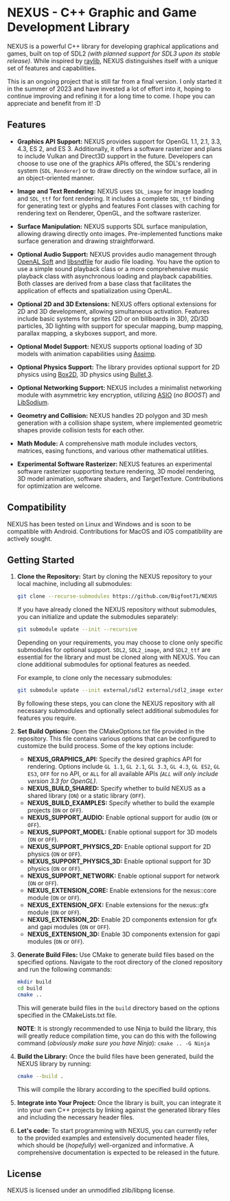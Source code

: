 
# NEXUS - C++ Graphic and Game Development Library

NEXUS is a powerful C++ library for developing graphical applications and games, built on top of SDL2 *(with planned support for SDL3 upon its stable release)*. While inspired by [raylib](https://www.raylib.com/), NEXUS distinguishes itself with a unique set of features and capabilities.

This is an ongoing project that is still far from a final version. I only started it in the summer of 2023 and have invested a lot of effort into it, hoping to continue improving and refining it for a long time to come. I hope you can appreciate and benefit from it! :D

## Features

- **Graphics API Support:** NEXUS provides support for OpenGL 1.1, 2.1, 3.3, 4.3, ES 2, and ES 3. Additionally, it offers a software rasterizer and plans to include Vulkan and Direct3D support in the future. Developers can choose to use one of the graphics APIs offered, the SDL's rendering system (`SDL_Renderer`) or to draw directly on the window surface, all in an object-oriented manner.

- **Image and Text Rendering:** NEXUS uses `SDL_image` for image loading and `SDL_ttf` for font rendering. It includes a complete `SDL_ttf` binding for generating text or glyphs and features Font classes with caching for rendering text on Renderer, OpenGL, and the software rasterizer.

- **Surface Manipulation:** NEXUS supports SDL surface manipulation, allowing drawing directly onto images. Pre-implemented functions make surface generation and drawing straightforward.

- **Optional Audio Support:** NEXUS provides audio management through [OpenAL Soft](https://github.com/kcat/openal-soft) and [libsndfile](https://github.com/libsndfile/libsndfile) for audio file loading. You have the option to use a simple sound playback class or a more comprehensive music playback class with asynchronous loading and playback capabilities. Both classes are derived from a base class that facilitates the application of effects and spatialization using OpenAL.

- **Optional 2D and 3D Extensions:** NEXUS offers optional extensions for 2D and 3D development, allowing simultaneous activation. Features include basic systems for sprites (2D or on billboards in 3D), 2D/3D particles, 3D lighting with support for specular mapping, bump mapping, parallax mapping, a skyboxes support, and more.

- **Optional Model Support:** NEXUS supports optional loading of 3D models with animation capabilities using [Assimp](https://github.com/assimp/assimp).

- **Optional Physics Support:** The library provides optional support for 2D physics using [Box2D](https://github.com/erincatto/box2d), 3D physics using [Bullet 3](https://github.com/bulletphysics/bullet3).

- **Optional Networking Support:** NEXUS includes a minimalist networking module with asymmetric key encryption, utilizing [ASIO](https://github.com/chriskohlhoff/asio) (*no BOOST*) and [LibSodium](https://github.com/jedisct1/libsodium).

- **Geometry and Collision:** NEXUS handles 2D polygon and 3D mesh generation with a collision shape system, where implemented geometric shapes provide collision tests for each other.

- **Math Module:** A comprehensive math module includes vectors, matrices, easing functions, and various other mathematical utilities.

- **Experimental Software Rasterizer:** NEXUS features an experimental software rasterizer supporting texture rendering, 3D model rendering, 3D model animation, software shaders, and TargetTexture. Contributions for optimization are welcome.

## Compatibility

NEXUS has been tested on Linux and Windows and is soon to be compatible with Android. Contributions for MacOS and iOS compatibility are actively sought.

## Getting Started

1. **Clone the Repository:** Start by cloning the NEXUS repository to your local machine, including all submodules:

   ```bash
   git clone --recurse-submodules https://github.com/Bigfoot71/NEXUS
   ```

   If you have already cloned the NEXUS repository without submodules, you can initialize and update the submodules separately:

   ```bash
   git submodule update --init --recursive
   ```

   Depending on your requirements, you may choose to clone only specific submodules for optional support. `SDL2`, `SDL2_image`, and `SDL2_ttf` are essential for the library and must be cloned along with NEXUS. You can clone additional submodules for optional features as needed.

   For example, to clone only the necessary submodules:

   ```bash
   git submodule update --init external/sdl2 external/sdl2_image external/sdl2_ttf
   ```

   By following these steps, you can clone the NEXUS repository with all necessary submodules and optionally select additional submodules for features you require.

2. **Set Build Options:** Open the CMakeOptions.txt file provided in the repository. This file contains various options that can be configured to customize the build process. Some of the key options include:

   - **NEXUS_GRAPHICS_API:** Specify the desired graphics API for rendering. Options include `GL 1.1`, `GL 2.1`, `GL 3.3`, `GL 4.3`, `GL ES2`, `GL ES3`, `OFF` for no API, or `ALL` for all available APIs *(`ALL` will only include version 3.3 for OpenGL)*.
   - **NEXUS_BUILD_SHARED:** Specify whether to build NEXUS as a shared library (`ON`) or a static library (`OFF`).
   - **NEXUS_BUILD_EXAMPLES:** Specify whether to build the example projects (`ON` or `OFF`).
   - **NEXUS_SUPPORT_AUDIO:** Enable optional support for audio (`ON` or `OFF`).
   - **NEXUS_SUPPORT_MODEL:** Enable optional support for 3D models (`ON` or `OFF`).
   - **NEXUS_SUPPORT_PHYSICS_2D:** Enable optional support for 2D physics (`ON` or `OFF`).
   - **NEXUS_SUPPORT_PHYSICS_3D:** Enable optional support for 3D physics (`ON` or `OFF`).
   - **NEXUS_SUPPORT_NETWORK:** Enable optional support for network (`ON` or `OFF`).
   - **NEXUS_EXTENSION_CORE:** Enable extensions for the nexus::core module (`ON` or `OFF`).
   - **NEXUS_EXTENSION_GFX:** Enable extensions for the nexus::gfx module (`ON` or `OFF`).
   - **NEXUS_EXTENSION_2D:** Enable 2D components extension for gfx and gapi modules (`ON` or `OFF`).
   - **NEXUS_EXTENSION_3D:** Enable 3D components extension for gapi modules (`ON` or `OFF`).

3. **Generate Build Files:** Use CMake to generate build files based on the specified options. Navigate to the root directory of the cloned repository and run the following commands:

   ```bash
   mkdir build
   cd build
   cmake ..
   ```

   This will generate build files in the `build` directory based on the options specified in the CMakeLists.txt file.

   **NOTE**: It is strongly recommended to use Ninja to build the library, this will greatly reduce compilation time, you can do this with the following command (*obviously make sure you have Ninja*): `cmake .. -G Ninja`

4. **Build the Library:** Once the build files have been generated, build the NEXUS library by running:

   ```bash
   cmake --build .
   ```

   This will compile the library according to the specified build options.

5. **Integrate into Your Project:** Once the library is built, you can integrate it into your own C++ projects by linking against the generated library files and including the necessary header files.

6. **Let's code:** To start programming with NEXUS, you can currently refer to the provided examples and extensively documented header files, which should be (*hopefully*) well-organized and informative. A comprehensive documentation is expected to be released in the future.

## License

NEXUS is licensed under an unmodified zlib/libpng license.
